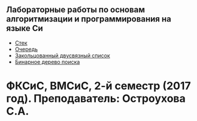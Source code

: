 ## Лабораторные работы по основам алгоритмизации и программирования на языке Си
- [Стек](https://github.com/valerycadovic/OAiP_Labs/tree/master/ConsoleApplication1/Stacks)
- [Очередь](https://github.com/valerycadovic/OAiP_Labs/tree/master/ConsoleApplication1/Queues)
- [Закольцованный двусвязный список](https://github.com/valerycadovic/OAiP_Labs/tree/master/ConsoleApplication1/Rings)
- [Бинарное дерево поиска](https://github.com/valerycadovic/OAiP_Labs/tree/master/ConsoleApplication1/Binary%20Search%20Trees)

# ФКСиС, ВМСиС, 2-й семестр (2017 год). Преподаватель: Остроухова С.А.
